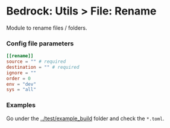 # Bedrock: Utils > File: Rename

Module to rename files / folders.

### Config file parameters
```toml
[[rename]]
source = "" # required
destination = "" # required
ignore = ""
order = 0
env = "dev"
sys = "all"
```

### Examples
Go under the [../test/example_build](../test/example_build) folder and check the `*.toml`.
